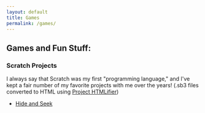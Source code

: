 ```yaml
---
layout: default
title: Games
permalink: /games/
---
```

## Games and Fun Stuff:

### Scratch Projects
I always say that Scratch was my first "programming language," and I've kept a fair number of my favorite projects with me over the years! (.sb3 files converted to HTML using <a href='https://sheeptester.github.io/htmlifier/#note-2' target='_blank'>Project HTMLifier</a>)

* <a href='https://catieslaughts.github.io/games/HideAndSeek.html' target='_blank'>Hide and Seek</a>
